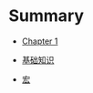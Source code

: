 # Summary

- [Chapter 1](./chapter_1.md)
- [基础知识](./basic.md)
- [宏](./macro.md)

  <!-- - [1.1 Introduction to Rust](chapter1.md#introduction-to-rust) -->

 